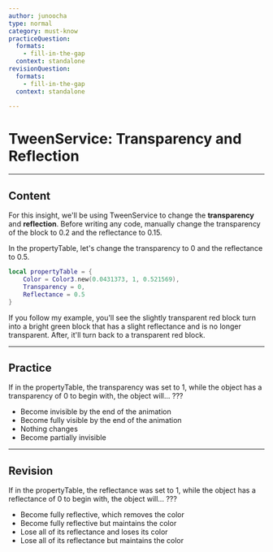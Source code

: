 ```yaml
---
author: junoocha
type: normal
category: must-know
practiceQuestion:
  formats:
    - fill-in-the-gap
  context: standalone
revisionQuestion:
  formats:
    - fill-in-the-gap
  context: standalone

---
```


# TweenService: Transparency and Reflection
---

## Content

For this insight, we'll be using TweenService to change the **transparency** and **reflection**. Before writing any code, manually change the transparency of the block to 0.2 and the reflectance to 0.15.

In the propertyTable, let's change the transparency to 0 and the reflectance to 0.5. 

```lua
local propertyTable = { 
    Color = Color3.new(0.0431373, 1, 0.521569),
    Transparency = 0,
    Reflectance = 0.5
}
```
If you follow my example, you'll see the slightly transparent red block turn into a bright green block that has a slight reflectance and is no longer transparent. After, it'll turn back to a transparent red block.

---

## Practice

If in the propertyTable, the transparency was set to 1, while the object has a transparency of 0 to begin with, the object will... ???
- Become invisible by the end of the animation
- Become fully visible by the end of the animation
- Nothing changes
- Become partially invisible

---

## Revision

If in the propertyTable, the reflectance was set to 1, while the object has a reflectance of 0 to begin with, the object will... ???
- Become fully reflective, which removes the color
- Become fully reflective but maintains the color
- Lose all of its reflectance and loses its color
- Lose all of its reflectance but maintains the color

